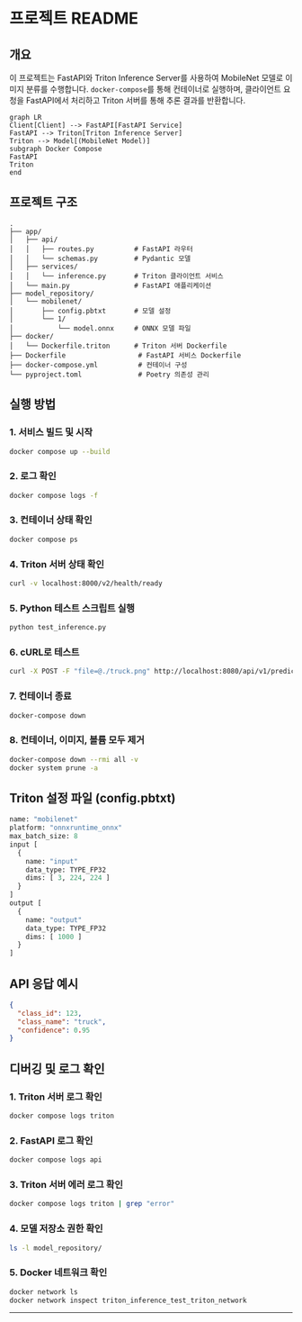 # 프로젝트 README

## 개요
이 프로젝트는 FastAPI와 Triton Inference Server를 사용하여 MobileNet 모델로 이미지 분류를 수행합니다.
`docker-compose`를 통해 컨테이너로 실행하며, 클라이언트 요청을 FastAPI에서 처리하고 Triton 서버를 통해 추론 결과를 반환합니다.

```mermaid
graph LR
Client[Client] --> FastAPI[FastAPI Service]
FastAPI --> Triton[Triton Inference Server]
Triton --> Model[(MobileNet Model)]
subgraph Docker Compose
FastAPI
Triton
end
```

## 프로젝트 구조
```
.
├── app/
│   ├── api/
│   │   ├── routes.py          # FastAPI 라우터
│   │   └── schemas.py         # Pydantic 모델
│   ├── services/
│   │   └── inference.py       # Triton 클라이언트 서비스
│   └── main.py                # FastAPI 애플리케이션
├── model_repository/
│   └── mobilenet/
│       ├── config.pbtxt       # 모델 설정
│       └── 1/
│           └── model.onnx     # ONNX 모델 파일
├── docker/
│   └── Dockerfile.triton      # Triton 서버 Dockerfile
├── Dockerfile                  # FastAPI 서비스 Dockerfile
├── docker-compose.yml          # 컨테이너 구성
└── pyproject.toml              # Poetry 의존성 관리
```

## 실행 방법

### 1. 서비스 빌드 및 시작
```bash
docker compose up --build
```

### 2. 로그 확인
```bash
docker compose logs -f
```

### 3. 컨테이너 상태 확인
```bash
docker compose ps
```

### 4. Triton 서버 상태 확인
```bash
curl -v localhost:8000/v2/health/ready
```

### 5. Python 테스트 스크립트 실행
```bash
python test_inference.py
```

### 6. cURL로 테스트
```bash
curl -X POST -F "file=@./truck.png" http://localhost:8080/api/v1/predict
```

### 7. 컨테이너 종료
```bash
docker-compose down
```

### 8. 컨테이너, 이미지, 볼륨 모두 제거
```bash
docker-compose down --rmi all -v
docker system prune -a
```

## Triton 설정 파일 (config.pbtxt)
```protobuf
name: "mobilenet"
platform: "onnxruntime_onnx"
max_batch_size: 8
input [
  {
    name: "input"
    data_type: TYPE_FP32
    dims: [ 3, 224, 224 ]
  }
]
output [
  {
    name: "output"
    data_type: TYPE_FP32
    dims: [ 1000 ]
  }
]
```

## API 응답 예시
```json
{
  "class_id": 123,
  "class_name": "truck",
  "confidence": 0.95
}
```

## 디버깅 및 로그 확인

### 1. Triton 서버 로그 확인
```bash
docker compose logs triton
```

### 2. FastAPI 로그 확인
```bash
docker compose logs api
```

### 3. Triton 서버 에러 로그 확인
```bash
docker compose logs triton | grep "error"
```

### 4. 모델 저장소 권한 확인
```bash
ls -l model_repository/
```

### 5. Docker 네트워크 확인
```bash
docker network ls
docker network inspect triton_inference_test_triton_network
```

---


